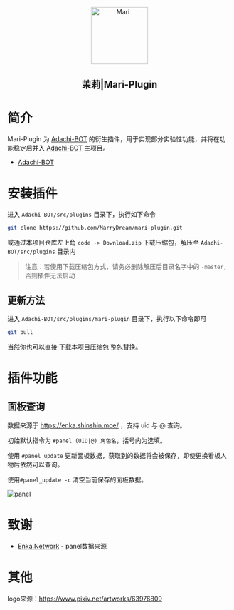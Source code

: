 <p align="center" >
    <a href="https://github.com/MarryDream/mari-plugin.git">
        <img src="https://mari-plugin.oss-cn-beijing.aliyuncs.com/logo.png" width="128" height="128" alt="Mari">
    </a>
</p>
<h2 align="center">茉莉|Mari-Plugin</h2>

# 简介

Mari-Plugin 为 [Adachi-BOT][1] 的衍生插件，用于实现部分实验性功能，并将在功能稳定后并入 [Adachi-BOT][1] 主项目。

- [Adachi-BOT][1]

# 安装插件

进入 `Adachi-BOT/src/plugins` 目录下，执行如下命令

```bash
git clone https://github.com/MarryDream/mari-plugin.git
```

或通过本项目仓库左上角 `code -> Download.zip` 下载压缩包，解压至 `Adachi-BOT/src/plugins` 目录内

> 注意：若使用下载压缩包方式，请务必删除解压后目录名字中的 `-master`，否则插件无法启动

## 更新方法

进入 `Adachi-BOT/src/plugins/mari-plugin` 目录下，执行以下命令即可

```bash
git pull
```

当然你也可以直接 下载本项目压缩包 整包替换。

# 插件功能

## 面板查询

数据来源于 https://enka.shinshin.moe/ ，支持 uid 与 @ 查询。

初始默认指令为 `#panel (UID|@) 角色名`，括号内为选填。

使用 `#panel_update` 更新面板数据，获取到的数据将会被保存，即使更换看板人物后依然可以查询。

使用`#panel_update -c` 清空当前保存的面板数据。

![panel][2]

# 致谢

- [Enka.Network][3] - panel数据来源

# 其他

logo来源：https://www.pixiv.net/artworks/63976809

[1]: https://github.com/SilveryStar/Adachi-BOT

[2]: https://mari-plugin.oss-cn-beijing.aliyuncs.com/example/panel.png

[3]: https://enka.shinshin.moe/
